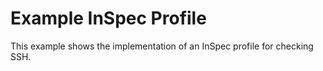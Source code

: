 # Example InSpec Profile

This example shows the implementation of an InSpec profile for checking SSH.
